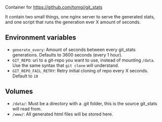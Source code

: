 Container for https://github.com/tomgi/git_stats

It contain two small things, one nginx server to serve the generated stats, and one script that runs the generation ever X amount of seconds.

## Environment variables
* `generate_every`: Amount of seconds between every git_stats generations. Defaults to 3600 seconds (every 1 hour).
* `GIT_REPO`: uri to a git-repo you want to use, instead of mounting `/data`. Use the same syntax that `git clone` will understand.
* `GIT_REPO_FAIL_RETRY`: Retry initial cloning of repo every X seconds. Default to `10`

## Volumes
* `/data/`: Must be a directory with a .git folder, this is the source git_stats will read from.
* `/www/`: All generated html files will be stored here.
